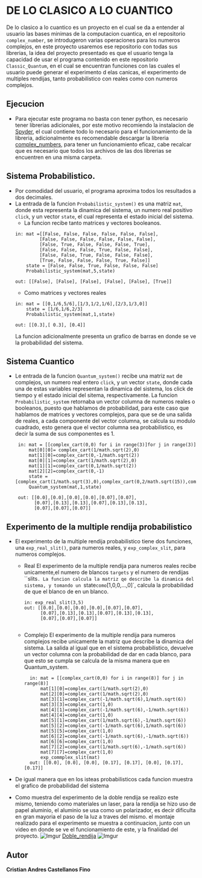 # DE LO CLASICO A LO CUANTICO
De lo clasico a lo cuantico es un proyecto en el cual se da a entender al usuario las bases minimas de la computacion cuantica, en el repositorio `complex_number`, se introdugeron varias operaciones para los numeros complejos, en este proyecto usaremos ese repositorio con todas sus librerias, la idea del proyecto presentado es que el usuario tenga la capacidad de usar el programa contenido en este repositorio `Classic_Quantum`, en el cual se encuentran funciones con las cuales el usuario puede generar el experimento d elas canicas, el experimento de multiples rendijas, tanto probabilistico con reales como con numeros complejos.
## Ejecucion
+ Para ejecutar este programa no basta con tener python, es necesario tener librerias adicionales, por este motivo recomiendo la instalacion de [Spyder](https://www.spyder-ide.org/), el cual contiene todo lo necesario para el funcionamiento de la libreria, adicionalmente es recomendable descargar la libreria [complex_numbers](https://github.com/cristian2306/Complex_numbers), para tener un funcionamiento eficaz, cabe recalcar que es necesario que todos los archivos de las dos librerias se encuentren en una misma carpeta.

## Sistema Probabilistico.
+ Por comodidad del usuario, el programa aproxima todos los resultados a dos decimales.
+ La entrada de la funcion `Probabilistic_system()` es una matriz `mat`, donde esta representa la dinamica del sistema, un numero real positivo `click`, y un vector `state`, el cual representa el estado inicial del sistema.
   - La funcion recibe tanto matrices y vectores booleanos.
   ```
   in: mat =[[False, False, False, False, False, False],
            [False, False, False, False, False, False],
            [False, True, False, False, False, True],
            [False, False, False, True, False, False],
            [False, False, True, False, False, False],
            [True, False, False, False, True, False]] 
       state = [False, False, True, False, False, False]
       Probabilistic_system(mat,5,state)
  
  out: [[False], [False], [False], [False], [False], [True]]
   ```
  - Como matrices y vectores reales
  ```
  in: mat = [[0,1/6,5/6],[1/3,1/2,1/6],[2/3,1/3,0]]
      state = [1/6,1/6,2/3]
      Probabilistic_system(mat,1,state)
      
  out: [[0.3],[ 0.3], [0.4]]
  
  ```
  La funcion adicionalmente presenta un grafico de barras en donde se ve la probabilidad del sistema.
  
## Sistema Cuantico
+ Le entrada de la funcion `Quantum_system()` recibe una matriz `mat` de complejos, un numero real entero `click`, y un vector `state`, donde cada una de estas variables representan la dinamica del sistema, los click de tiempo y el estado inicial del sitema, respectivamente.
La funcion `Probabilistic_system` retornaba un vector columna de numeros reales o booleanos, puesto que hablamos de probabilidad, para este caso que hablamos de matrices y vectores complejos, para que se de una salida de reales, a cada componente del vector columna, se calcula su modulo cuadrado, esto genera que el vector columna sea probabilistico, es decir la suma de sus componentes es 1.
   ```
    in: mat = [[complex_cart(0,0) for i in range(3)]for j in range(3)]
        mat[0][0]= complex_cart(1/math.sqrt(2),0)
        mat[1][0]=complex_cart(0,-1/math.sqrt(2))
        mat[0][1]=complex_cart(1/math.sqrt(2),0)
        mat[1][1]=complex_cart(0,1/math.sqrt(2))
        mat[2][2]=complex_cart(0,-1)
        state = [complex_cart(1/math.sqrt(3),0),complex_cart(0,2/math.sqrt(15)),complex_cart(math.sqrt(2/5),0)]
        Quantum_system(mat,1,state)
        
    out: [[0.0],[0.0],[0.0],[0.0],[0.07],[0.07],
          [0.07],[0.13],[0.13],[0.07],[0.13],[0.13],
          [0.07],[0.07],[0.07]] 
   ```
## Experimento de la multiple rendija probabilistico
+ El experimento de la multiple rendija probabilistico tiene dos funciones, una `exp_real_slit()`, para numeros reales, y `exp_complex_slit`, para numeros complejos.
   - Real
      El experimento de la multiple rendija para numeros reales recibe unicamente,el numero de blancos `targets` y el numero de rendijas ``slits`. La funcion calcula la matriz qe describe la dinamica del sistema, y tomando un `state` como `[1,0,0,...,0]`, calcula la probabilidad de que el blanco de en un blanco.
      ```
      in: exp_real_slit(3,5)
      out: [[0.0],[0.0],[0.0],[0.0],[0.07],[0.07],
            [0.07],[0.13],[0.13],[0.07],[0.13],[0.13],
            [0.07],[0.07],[0.07]]
            
     ```
   - Complejo
      El experimento de la multiple rendija para numeros complejos recibe unicamente la matriz que describe la dinamica del sistema. La salida al igual que en el sistema probabilistico, devuelve un vector columna con la probabilidad de dar en cada blanco, para que esto se cumpla se calcula de la misma manera que en Quantum_system.
      
      ```
        in: mat = [[complex_cart(0,0) for i in range(8)] for j in range(8)]
            mat[1][0]=complex_cart(1/math.sqrt(2),0) 
            mat[2][0]=complex_cart(1/math.sqrt(2),0)
            mat[3][1]=complex_cart(-1/math.sqrt(6),1/math.sqrt(6))
            mat[3][3]=complex_cart(1,0)
            mat[4][1]=complex_cart(-1/math.sqrt(6),-1/math.sqrt(6))      
            mat[4][4]=complex_cart(1,0)
            mat[5][1]=complex_cart(1/math.sqrt(6),-1/math.sqrt(6))
            mat[5][2]=complex_cart(-1/math.sqrt(6),1/math.sqrt(6))
            mat[5][5]=complex_cart(1,0)
            mat[6][2]=complex_cart(-1/math.sqrt(6),-1/math.sqrt(6))
            mat[6][6]=complex_cart(1,0)
            mat[7][2]=complex_cart(1/math.sqrt(6),-1/math.sqrt(6))
            mat[7][7]=complex_cart(1,0)
            exp_commplex_slit(mat)
        out: [[0.0], [0.0], [0.0], [0.17], [0.17], [0.0], [0.17], [0.17]]
      ```
+ De igual manera que en los isteas probabilisticos cada funcion muestra el grafico de probabilidad del sistema   

+ Como muestra del experimento de la doble rendija se realizo este mismo, teniendo como materiales un laser, para la rendija se hizo uso de papel aluminio, el aluminio se usa como un polarizador, es decir dificulta en gran mayoria el paso de la luz a traves del mismo.
el montaje realizado para el experimento se muestra a continuacion, junto con un video en donde se ve el funcionamiento de este, y la finalidad del proyecto.
![Imgur](https://i.imgur.com/kDIVRAV.jpg)
 [Doble_rendija](https://imgur.com/RSwZKvY)
![Imgur](https://i.imgur.com/0hA1Jpp.jpg)


## Autor
__Cristian Andres Castellanos Fino__
  


